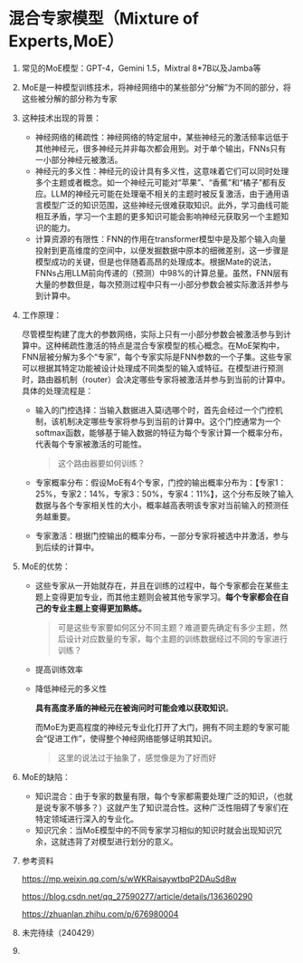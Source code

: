 # 混合专家模型（Mixture of Experts,MoE）



1. 常见的MoE模型：GPT-4，Gemini 1.5，Mixtral 8*7B以及Jamba等

2. MoE是一种模型训练技术，将神经网络中的某些部分“分解”为不同的部分，将这些被分解的部分称为专家

3. 这种技术出现的背景：

   - 神经网络的稀疏性：神经网络的特定层中，某些神经元的激活频率远低于其他神经元，很多神经元并非每次都会用到。对于单个输出，FNNs只有一小部分神经元被激活。
   - 神经元的多义性：神经元的设计具有多义性，这意味着它们可以同时处理多个主题或者概念。如一个神经元可能对“苹果”、“香蕉”和“橘子”都有反应。LLM的神经元可能在处理毫不相关的主题时被反复激活，由于通用语言模型广泛的知识范围，这些神经元很难获取知识。此外，学习曲线可能相互矛盾，学习一个主题的更多知识可能会影响神经元获取另一个主题知识的能力。
   - 计算资源的有限性：FNN的作用在transformer模型中是及那个输入向量投射到更高维度的空间中，以便发掘数据中原本的细微差别，这一步骤是模型成功的关键，但是也伴随着高昂的处理成本。根据Mate的说法，FNNs占用LLM前向传递的（预测）中98%的计算总量。虽然，FNN层有大量的参数但是，每次预测过程中只有一小部分参数会被实际激活并参与到计算中。

4. 工作原理：

   尽管模型构建了庞大的参数网络，实际上只有一小部分参数会被激活参与到计算中。这种稀疏性激活的特点是混合专家模型的核心概念。在MoE架构中，FNN层被分解为多个“专家”，每个专家实际是FNN参数的一个子集。这些专家可以根据其特定功能被设计处理成不同类型的输入或特征。在模型进行预测时，路由器机制（router）会决定哪些专家将被激活并参与到当前的计算中。具体的处理流程是：

   - 输入的门控选择：当输入数据进入莫i选哪个时，首先会经过一个门控机制，该机制决定哪些专家将参与到当前的计算中。这个门控通常为一个softmax函数，能够基于输入数据的特征为每个专家计算一个概率分布，代表每个专家被激活的可能性。

     >这个路由器要如何训练？

   - 专家概率分布：假设MoE有4个专家，门控的输出概率分布为：【专家1：25%，专家2：14%，专家3：50%，专家4：11%】，这个分布反映了输入数据与各个专家相关性的大小，概率越高表明该专家对当前输入的预测任务越重要。

   - 专家激活：根据门控输出的概率分布，一部分专家将被选中并激活，参与到后续的计算中。

5. MoE的优势：

   - 这些专家从一开始就存在，并且在训练的过程中，每个专家都会在某些主题上变得更加专业，而其他主题则会被其他专家学习。**每个专家都会在自己的专业主题上变得更加熟练。**

     > 可是这些专家要如何区分不同主题？难道要先确定有多少主题，然后设计对应数量的专家，每个主题的训练数据经过不同的专家进行训练？

   - 提高训练效率

   - 降低神经元的多义性

     **具有高度矛盾的神经元在被询问时可能会难以获取知识**。

     而MoE为更高程度的神经元专业化打开了大门，拥有不同主题的专家可能会“促进工作”，使得整个神经网络能够证明其知识。

     > 这里的说法过于抽象了，感觉像是为了好而好

6. MoE的缺陷：

   - 知识混合：由于专家的数量有限，每个专家都需要处理广泛的知识，（也就是说专家不够多？）这就产生了知识混合性。这种广泛性阻碍了专家们在特定领域进行深入的专业化。
   - 知识冗余：当MoE模型中的不同专家学习相似的知识时就会出现知识冗余，这就违背了对模型进行划分的意义。

7. 参考资料

   https://mp.weixin.qq.com/s/wWKRaisaywtbqP2DAuSd8w

   https://blog.csdn.net/qq_27590277/article/details/136360290

   https://zhuanlan.zhihu.com/p/676980004

8. 未完待续（240429）

9. 

   

   

   

   

